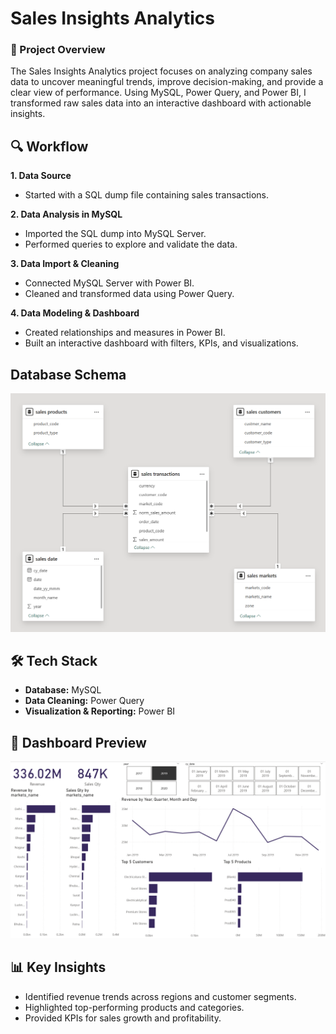 # Sales Insights Analytics

### 📌 Project Overview

The Sales Insights Analytics project focuses on analyzing company sales data to uncover meaningful trends, improve decision-making, and provide a clear view of performance.
Using MySQL, Power Query, and Power BI, I transformed raw sales data into an interactive dashboard with actionable insights.

## 🔍 Workflow
**1. Data Source**
  - Started with a SQL dump file containing sales transactions.

**2. Data Analysis in MySQL**
  - Imported the SQL dump into MySQL Server.
  - Performed queries to explore and validate the data.

**3. Data Import & Cleaning**
  - Connected MySQL Server with Power BI.
  - Cleaned and transformed data using Power Query.

**4. Data Modeling & Dashboard**
  - Created relationships and measures in Power BI.
  - Built an interactive dashboard with filters, KPIs, and visualizations.


## Database Schema
![schema](salesSchema.png)

## 🛠️ Tech Stack
- **Database:** MySQL
- **Data Cleaning:** Power Query
- **Visualization & Reporting:** Power BI


## 📸 Dashboard Preview
![dashboard](dashboardScreenshot.png)


## 📊 Key Insights
- Identified revenue trends across regions and customer segments.
- Highlighted top-performing products and categories.
- Provided KPIs for sales growth and profitability.
